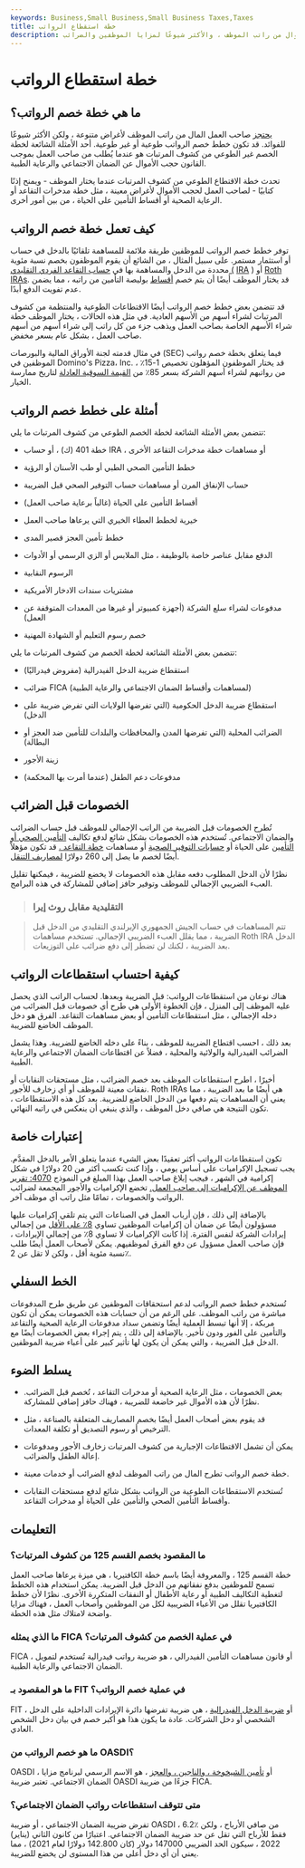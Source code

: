 ```yaml
---
keywords: Business,Small Business,Small Business Taxes,Taxes
title: خطة استقطاع الرواتب
description: خطة خصم الرواتب هي عندما يقوم صاحب العمل باحتجاز الأموال من راتب الموظف ، والأكثر شيوعًا لمزايا الموظفين والضرائب.
---
```


# خطة استقطاع الرواتب
## ما هي خطة خصم الرواتب؟

[يحتجز](/withholding) صاحب العمل المال من راتب الموظف لأغراض متنوعة ، ولكن الأكثر شيوعًا للفوائد. قد تكون خطط خصم الرواتب طوعية أو غير طوعية. أحد الأمثلة الشائعة لخطة الخصم غير الطوعي من كشوف المرتبات هو عندما يُطلب من صاحب العمل بموجب القانون حجب الأموال عن الضمان الاجتماعي والرعاية الطبية.

تحدث خطة الاقتطاع الطوعي من كشوف المرتبات عندما يختار الموظف - ويمنح إذنًا كتابيًا - لصاحب العمل لحجب الأموال لأغراض معينة ، مثل خطة مدخرات التقاعد أو الرعاية الصحية أو أقساط التأمين على الحياة ، من بين أمور أخرى.

## كيف تعمل خطة خصم الرواتب

توفر خطط خصم الرواتب للموظفين طريقة ملائمة للمساهمة تلقائيًا بالدخل في حساب أو استثمار مستمر. على سبيل المثال ، من الشائع أن يقوم الموظفون بخصم نسبة مئوية محددة من الدخل والمساهمة بها في [حساب التقاعد الفردي التقليدي (](/ira) [IRA](/ira) ) أو [Roth IRAs](/rothira). قد يختار الموظف أيضًا أن يتم خصم [أقساط](/insurance-premium) بوليصة التأمين من راتبه ، مما يضمن عدم تفويت الدفع أبدًا.

قد تتضمن بعض خطط خصم الرواتب أيضًا الاقتطاعات الطوعية والمنتظمة من كشوف المرتبات لشراء أسهم من الأسهم العادية. في مثل هذه الحالات ، يختار الموظف خطة شراء الأسهم الخاصة بصاحب العمل ويذهب جزء من كل راتب إلى شراء أسهم من أسهم صاحب العمل ، بشكل عام بسعر مخفض.

في مثال قدمته لجنة الأوراق المالية والبورصات (SEC) فيما يتعلق بخطة خصم رواتب الموظفين في Domino's Pizza، Inc. ، قد يختار الموظفون المؤهلون تخصيص 1-15٪ من رواتبهم لشراء أسهم الشركة بسعر 85٪ من [القيمة السوقية العادلة](/fairmarketvalue) لتاريخ ممارسة الخيار.

## أمثلة على خطط خصم الرواتب

تتضمن بعض الأمثلة الشائعة لخطة الخصم الطوعي من كشوف المرتبات ما يلي:

- خطة 401 (ك) ، أو حساب IRA ، أو مساهمات خطة مدخرات التقاعد الأخرى

- خطط التأمين الصحي الطبي أو طب الأسنان أو الرؤية

- حساب الإنفاق المرن أو مساهمات حساب التوفير الصحي قبل الضريبة

- أقساط التأمين على الحياة (غالباً برعاية صاحب العمل)

- خيرية لخطط العطاء الخيري التي يرعاها صاحب العمل

- خطط تأمين العجز قصير المدى

- الدفع مقابل عناصر خاصة بالوظيفة ، مثل الملابس أو الزي الرسمي أو الأدوات

- الرسوم النقابية

- مشتريات سندات الادخار الأمريكية

- مدفوعات لشراء سلع الشركة (أجهزة كمبيوتر أو غيرها من المعدات المتوقفة عن العمل)

- خصم رسوم التعليم أو الشهادة المهنية

تتضمن بعض الأمثلة الشائعة لخطة الخصم من كشوف المرتبات ما يلي:

- استقطاع ضريبة الدخل الفيدرالية (مفروض فيدراليًا)

- ضرائب FICA (لمساهمات وأقساط الضمان الاجتماعي والرعاية الطبية)

- استقطاع ضريبة الدخل الحكومية (التي تفرضها الولايات التي تفرض ضريبة على الدخل)

- الضرائب المحلية (التي تفرضها المدن والمحافظات والبلدات للتأمين ضد العجز أو البطالة)

- زينة الأجور

- مدفوعات دعم الطفل (عندما أمرت بها المحكمة)

## الخصومات قبل الضرائب

تُطرح الخصومات قبل الضريبة من الراتب الإجمالي للموظف قبل حساب الضرائب والضمان الاجتماعي. تُستخدم هذه الخصومات بشكل شائع لدفع تكاليف [التأمين الصحي أو التأمين](/healthinsurance) على الحياة أو [حسابات التوفير الصحية](/hsa) أو مساهمات [خطة التقاعد .](/retirement-planning) قد تكون مؤهلاً أيضًا لخصم ما يصل إلى 260 دولارًا [لمصاريف التنقل](/commutingexpenses).

نظرًا لأن الدخل المطلوب دفعه مقابل هذه الخصومات لا يخضع للضريبة ، فيمكنها تقليل العبء الضريبي الإجمالي للموظف وتوفير حافز إضافي للمشاركة في هذه البرامج.

> ### التقليدية مقابل روث إيرا

> تتم المساهمات في حساب الجيش الجمهوري الإيرلندي التقليدي من الدخل قبل الضريبة ، مما يقلل العبء الضريبي الإجمالي. تستخدم مساهمات Roth IRA الدخل بعد الضريبة ، لكنك لن تضطر إلى دفع ضرائب على التوزيعات.

>

## كيفية احتساب استقطاعات الرواتب

هناك نوعان من استقطاعات الرواتب: قبل الضريبة وبعدها. لحساب الراتب الذي يحصل عليه الموظف إلى المنزل ، فإن الخطوة الأولى هي طرح أي خصومات قبل الضرائب من دخله الإجمالي ، مثل استقطاعات التأمين أو بعض مساهمات التقاعد. الفرق هو دخل الموظف الخاضع للضريبة.

بعد ذلك ، احسب اقتطاع الضريبة للموظف ، بناءً على دخله الخاضع للضريبة. وهذا يشمل الضرائب الفيدرالية والولائية والمحلية ، فضلاً عن اقتطاعات الضمان الاجتماعي والرعاية الطبية.

أخيرًا ، اطرح استقطاعات الموظف بعد خصم الضرائب ، مثل مستحقات النقابات أو نفقات معينة للموظف أو أي زخارف للأجور. Roth IRAs هي أيضًا ما بعد الضريبة ، مما يعني أن المساهمات يتم دفعها من الدخل الخاضع للضريبة. بعد كل هذه الاستقطاعات ، تكون النتيجة هي صافي دخل الموظف ، والذي ينبغي أن ينعكس في راتبه النهائي.

## إعتبارات خاصة

تكون استقطاعات الرواتب أكثر تعقيدًا بعض الشيء عندما يتعلق الأمر بالدخل المقدَّم. يجب تسجيل الإكراميات على أساس يومي ، وإذا كنت تكسب أكثر من 20 دولارًا في شكل إكرامية في الشهر ، فيجب إبلاغ صاحب العمل بهذا المبلغ في النموذج [4070: تقرير الموظف عن الإكراميات إلى صاحب العمل.](/form-4070) تخضع الإكراميات والأجور المجمعة لضرائب الرواتب والخصومات ، تمامًا مثل راتب أي موظف آخر.

بالإضافة إلى ذلك ، فإن أرباب العمل في الصناعات التي يتم تلقي إكراميات عليها مسؤولون أيضًا عن ضمان أن إكراميات الموظفين تساوي [8٪ على الأقل](/irs-pub-1244) من إجمالي إيرادات الشركة لنفس الفترة. إذا كانت الإكراميات لا تساوي 8٪ من إجمالي الإيرادات ، فإن صاحب العمل مسؤول عن دفع الفرق لموظفيهم. يمكن لأصحاب العمل أيضًا طلب نسبة مئوية أقل ، ولكن لا تقل عن 2٪.

## الخط السفلي

تُستخدم خطط خصم الرواتب لدعم استحقاقات الموظفين عن طريق طرح المدفوعات مباشرة من راتب الموظف. على الرغم من أن حسابات هذه الخصومات يمكن أن تكون مربكة ، إلا أنها تبسط العملية أيضًا وتضمن سداد مدفوعات الرعاية الصحية والتقاعد والتأمين على الفور ودون تأخير. بالإضافة إلى ذلك ، يتم إجراء بعض الخصومات أيضًا مع الدخل قبل الضريبة ، والتي يمكن أن يكون لها تأثير كبير على أعباء ضريبة الموظفين.

## يسلط الضوء

- بعض الخصومات ، مثل الرعاية الصحية أو مدخرات التقاعد ، تُخصم قبل الضرائب. نظرًا لأن هذه الأموال غير خاضعة للضريبة ، فهناك حافز إضافي للمشاركة.

- قد يقوم بعض أصحاب العمل أيضًا بخصم المصاريف المتعلقة بالصناعة ، مثل الترخيص أو رسوم التصديق أو تكلفة المعدات.

- يمكن أن تشمل الاقتطاعات الإجبارية من كشوف المرتبات زخارف الأجور ومدفوعات إعالة الطفل والضرائب.

- خطة خصم الرواتب تطرح المال من راتب الموظف لدفع الضرائب أو خدمات معينة.

- تُستخدم الاستقطاعات الطوعية من الرواتب بشكل شائع لدفع مستحقات النقابات وأقساط التأمين الصحي والتأمين على الحياة أو مدخرات التقاعد.

## التعليمات

### ما المقصود بخصم القسم 125 من كشوف المرتبات؟

خطة القسم 125 ، والمعروفة أيضًا باسم خطة الكافتيريا ، هي ميزة يرعاها صاحب العمل تسمح للموظفين بدفع نفقاتهم من الدخل قبل الضريبة. يمكن استخدام هذه الخطط لتغطية التكاليف الطبية أو رعاية الأطفال أو النفقات المتكررة الأخرى. نظرًا لأن خطط الكافتيريا تقلل من الأعباء الضريبية لكل من الموظفين وأصحاب العمل ، فهناك مزايا واضحة لامتلاك مثل هذه الخطة.

### ما الذي يمثله FICA في عملية الخصم من كشوف المرتبات؟

FICA ، أو قانون مساهمات التأمين الفيدرالي ، هو ضريبة رواتب فيدرالية تُستخدم لتمويل الضمان الاجتماعي والرعاية الطبية.

### ما هو المقصود بـ FIT في عملية خصم الرواتب؟

FIT ، أو [ضريبة الدخل الفيدرالية](/federal_income_tax) ، هي ضريبة تفرضها دائرة الإيرادات الداخلية على الدخل الشخصي أو دخل الشركات. عادة ما يكون هذا هو أكبر خصم في بيان دخل الشخص العادي.

### ما هو خصم الرواتب من OASDI؟

OASDI ، أو [تأمين الشيخوخة ، والناجين ، والعجز](/oasdi) ، هو الاسم الرسمي لبرنامج مزايا الضمان الاجتماعي. تعتبر ضريبة OASDI جزءًا من ضريبة FICA.

### متى تتوقف استقطاعات رواتب الضمان الاجتماعي؟

تفرض ضريبة الضمان الاجتماعي ، أو ضريبة OASDI ، 6.2٪ من صافي الأرباح ، ولكن فقط للأرباح التي تقل عن حد ضريبة الضمان الاجتماعي. اعتبارًا من كانون الثاني (يناير) 2022 ، سيكون الحد الضريبي 147000 دولار (كان 142.800 دولارًا لعام 2021) ، مما يعني أن أي دخل أعلى من هذا المستوى لن يخضع للضريبة.

